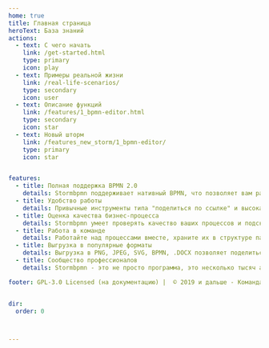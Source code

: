 ```yaml
---
home: true
title: Главная страница
heroText: База знаний 
actions:
  - text: С чего начать
    link: /get-started.html
    type: primary
    icon: play
  - text: Примеры реальной жизни
    link: /real-life-scenarios/
    type: secondary
    icon: user
  - text: Описание функций
    link: /features/1_bpmn-editor.html
    type: secondary  
    icon: star
  - text: Новый шторм
    link: /features_new_storm/1_bpmn-editor/
    type: primary  
    icon: star


features:
  - title: Полная поддержка BPMN 2.0
    details: Stormbpmn поддерживает нативный BPMN, что позволяет вам разговаривать с коллегами и заказчиками на одном языке.
  - title: Удобство работы
    details: Привычные инструменты типа "поделиться по ссылке" и высокая скорость работы делают создание и согласование простым и понятным.
  - title: Оценка качества бизнес-процесса
    details: Stormbpmn умеет проверять качество ваших процессов и подсказывать, как их улучшить.
  - title: Работа в команде
    details: Работайте над процессами вместе, храните их в структуре папок. Stormbpmn автоматически версионирует все.
  - title: Выгрузка в популярные форматы
    details: Выгрузка в PNG, JPEG, SVG, BPMN, .DOCX позволяет поделиться процессами с коллегами, у которых нет постоянного доступа в интернет.
  - title: Сообщество профессионалов
    details: Stormbpmn - это не просто программа, это несколько тысяч аналитиков, которые с радостью делятся опытом работы с бизнес-процессами со всеми желающими. Приходите и вы!

footer: GPL-3.0 Licensed (на документацию) |  © 2019 и дальше - Команда stormbpmn.com


dir:
  order: 0



---
```


